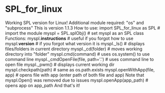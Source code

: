 # SPL_for_linux
Working SPL version for Linux! Additional module required: "os" and "subprocess"
This is version 1.1.3
How to use:
import SPL_for_linux as SPL # import the module
myspl = SPL.splObj() # set myspl as an SPL class
Functions:
myspl.__instructions__ # useful if you forgot how to use
myspl.__version__ # if you forgot what version it is
myspl._ls() # displays files/folders in current directory
myspl._cd(folder) # moves working directory into "folder"
myspl.cmd(command) # uses os.system() to use command line
myspl._cmdOpenFile(file, path='.') # uses command line to open file
myspl._pwm() # displays current working dir
myspl.checkpath(path) # same as os.path.exists
myspl.openWithApp(file, app) # opens file with app (enter path of both file and app)
Note that myspl.Open() was removed due to issues
myspl.openApp(app_path) # opens app on app_path
And that's it!
